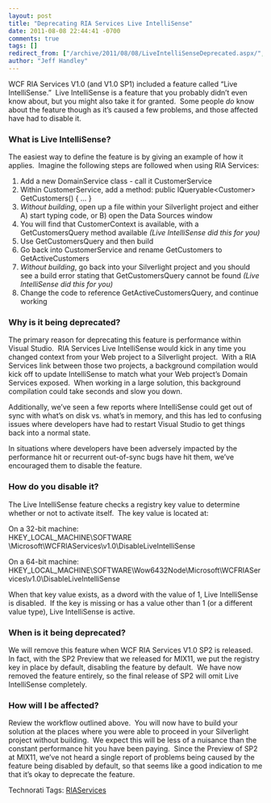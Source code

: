```yaml
---
layout: post
title: "Deprecating RIA Services Live IntelliSense"
date: 2011-08-08 22:44:41 -0700
comments: true
tags: []
redirect_from: ["/archive/2011/08/08/LiveIntelliSenseDeprecated.aspx/", "/archive/2011/08/08/liveintellisensedeprecated.aspx"]
author: "Jeff Handley"
---
```

<!-- more -->
<p>WCF RIA Services V1.0 (and V1.0 SP1) included a feature called “Live IntelliSense.”  Live IntelliSense is a feature that you probably didn’t even know about, but you might also take it for granted.  Some people <em>do</em> know about the feature though as it’s caused a few problems, and those affected have had to disable it.</p>
<h3>What is Live IntelliSense?</h3>
<p>The easiest way to define the feature is by giving an example of how it applies.  Imagine the following steps are followed when using RIA Services:</p>
<ol>
  <li>Add a new DomainService class - call it CustomerService </li>
  <li>Within CustomerService, add a method: public IQueryable&lt;Customer&gt; GetCustomers() { … } </li>
  <li><em>Without building</em>, open up a file within your Silverlight project and either A) start typing code, or B) open the Data Sources window </li>
  <li>You will find that CustomerContext is available, with a GetCustomersQuery method available <em>(Live IntelliSense did this for you)</em> </li>
  <li>Use GetCustomersQuery and then build </li>
  <li>Go back into CustomerService and rename GetCustomers to GetActiveCustomers </li>
  <li><em>Without building</em>, go back into your Silverlight project and you should see a build error stating that GetCustomersQuery cannot be found <em>(Live IntelliSense did this for you)</em> </li>
  <li>Change the code to reference GetActiveCustomersQuery, and continue working </li>
</ol>
<h3>Why is it being deprecated?</h3>
<p>The primary reason for deprecating this feature is performance within Visual Studio.  RIA Services Live IntelliSense would kick in any time you changed context from your Web project to a Silverlight project.  With a RIA Services link between those two projects, a background compilation would kick off to update IntelliSense to match what your Web project’s Domain Services exposed.  When working in a large solution, this background compilation could take seconds and slow you down.</p>
<p>Additionally, we’ve seen a few reports where IntelliSense could get out of sync with what’s on disk vs. what’s in memory, and this has led to confusing issues where developers have had to restart Visual Studio to get things back into a normal state.</p>
<p>In situations where developers have been adversely impacted by the performance hit or recurrent out-of-sync bugs have hit them, we’ve encouraged them to disable the feature.</p>
<h3>How do you disable it?</h3>
<p>The Live IntelliSense feature checks a registry key value to determine whether or not to activate itself.  The key value is located at:</p>
<p>On a 32-bit machine: <br />
HKEY_LOCAL_MACHINE\SOFTWARE \Microsoft\WCFRIAServices\v1.0\DisableLiveIntelliSense</p>
<p>On a 64-bit machine: <br />
HKEY_LOCAL_MACHINE\SOFTWARE\Wow6432Node\Microsoft\WCFRIAServices\v1.0\DisableLiveIntelliSense</p>
<p>When that key value exists, as a dword with the value of 1, Live IntelliSense is disabled.  If the key is missing or has a value other than 1 (or a different value type), Live IntelliSense is active.</p>
<h3>When is it being deprecated?</h3>
<p>We will remove this feature when WCF RIA Services V1.0 SP2 is released.  In fact, with the SP2 Preview that we released for MIX11, we put the registry key in place by default, disabling the feature by default.  We have now removed the feature entirely, so the final release of SP2 will omit Live IntelliSense completely.</p>
<h3>How will I be affected?</h3>
<p>Review the workflow outlined above.  You will now have to build your solution at the places where you were able to proceed in your Silverlight project without building.  We expect this will be less of a nuisance than the constant performance hit you have been paying.  Since the Preview of SP2 at MIX11, we’ve not heard a single report of problems being caused by the feature being disabled by default, so that seems like a good indication to me that it’s okay to deprecate the feature.</p>
<div style="PADDING-BOTTOM: 0px; MARGIN: 0px; PADDING-LEFT: 0px; PADDING-RIGHT: 0px; DISPLAY: inline; FLOAT: none; PADDING-TOP: 0px" id="scid:0767317B-992E-4b12-91E0-4F059A8CECA8:2b324231-f62a-4af8-b85e-8c89a24cf0c0" class="wlWriterEditableSmartContent">Technorati Tags: <a rel="tag" href="http://technorati.com/tags/RIAServices">RIAServices</a></div>
<h3> </h3>

